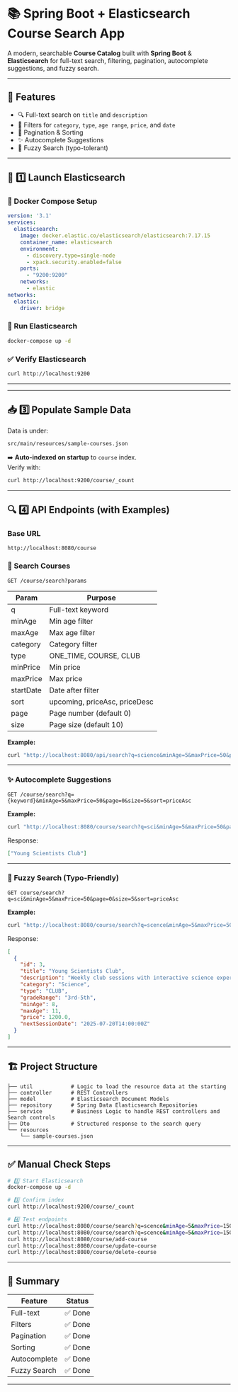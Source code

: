 # 📚 Spring Boot + Elasticsearch Course Search App

A modern, searchable **Course Catalog** built with **Spring Boot** & **Elasticsearch** for full-text search, filtering, pagination, autocomplete suggestions, and fuzzy search.

---

## 🚀 Features
- 🔍 Full-text search on `title` and `description`
- 🎯 Filters for `category`, `type`, `age range`, `price`, and `date`
- 🔄 Pagination & Sorting
- ✨ Autocomplete Suggestions
- 🐛 Fuzzy Search (typo-tolerant)

---

## 🐳 1️⃣ Launch Elasticsearch

### 📂 Docker Compose Setup
```yaml
version: '3.1'
services:
  elasticsearch:
    image: docker.elastic.co/elasticsearch/elasticsearch:7.17.15
    container_name: elasticsearch
    environment:
      - discovery.type=single-node
      - xpack.security.enabled=false
    ports:
      - "9200:9200"
    networks:
      - elastic
networks:
  elastic:
    driver: bridge
```

### 🚀 Run Elasticsearch
```bash
docker-compose up -d
```

### ✅ Verify Elasticsearch
```bash
curl http://localhost:9200
```

---

---

## 📥 3️⃣ Populate Sample Data
Data is under:
```
src/main/resources/sample-courses.json
```

➡️ **Auto-indexed on startup** to `course` index.  
Verify with:
```bash
curl http://localhost:9200/course/_count
```

---

## 🔍 4️⃣ API Endpoints (with Examples)

### Base URL
```http
http://localhost:8080/course
```

### 🔎 Search Courses
```
GET /course/search?params
```

| Param    | Purpose           |
|----------|-------------------|
| q        | Full-text keyword  |
| minAge   | Min age filter     |
| maxAge   | Max age filter     |
| category | Category filter    |
| type     | ONE_TIME, COURSE, CLUB |
| minPrice | Min price          |
| maxPrice | Max price          |
| startDate| Date after filter   |
| sort     | upcoming, priceAsc, priceDesc |
| page     | Page number (default 0) |
| size     | Page size (default 10) |

**Example:**
```bash
curl "http://localhost:8080/api/search?q=science&minAge=5&maxPrice=50&page=0&size=5&sort=priceAsc"
```

---

### ✨ Autocomplete Suggestions
```
GET /course/search?q={keyword}&minAge=5&maxPrice=50&page=0&size=5&sort=priceAsc
```

**Example:**
```bash
curl "http://localhost:8080/course/search?q=sci&minAge=5&maxPrice=50&page=0&size=5&sort=priceAsc"
```

Response:
```json
["Young Scientists Club"]
```

---

### 🐛 Fuzzy Search (Typo-Friendly)
```
GET course/search?q=sci&minAge=5&maxPrice=50&page=0&size=5&sort=priceAsc
```

**Example:**
```bash
curl "http://localhost:8080/course/search?q=scence&minAge=5&maxPrice=50&page=0&size=5&sort=priceAsc"
```

Response:
```json
[
  {
    "id": 3,
    "title": "Young Scientists Club",
    "description": "Weekly club sessions with interactive science experiments and discussions.",
    "category": "Science",
    "type": "CLUB",
    "gradeRange": "3rd-5th",
    "minAge": 8,
    "maxAge": 11,
    "price": 1200.0,
    "nextSessionDate": "2025-07-20T14:00:00Z"
  }
]
```

---

## 🏗️ Project Structure
```
├── util            # Logic to load the resource data at the starting
├── controller      # REST Controllers
├── model           # Elasticsearch Document Models
├── repository      # Spring Data Elasticsearch Repositories
├── service         # Business Logic to handle REST controllers and Search controls
├── Dto             # Structured response to the search query
└── resources
    └── sample-courses.json
```

---

## ✅ Manual Check Steps
```bash
# 1️⃣ Start Elasticsearch
docker-compose up -d

# 3️⃣ Confirm index
curl http://localhost:9200/course/_count

# 4️⃣ Test endpoints
curl http://localhost:8080/course/search?q=scence&minAge=5&maxPrice=1500&category=&sort=priceAsc&page=0&size=10
curl http://localhost:8080/course/search?q=scence&minAge=5&maxPrice=1500&category=&sort=priceAsc&page=1&size=5
curl http://localhost:8080/course/add-course
curl http://localhost:8080/course/update-course
curl http://localhost:8080/course/delete-course
```

---

## 🏁 Summary
| Feature       | Status   |
|---------------|----------|
| Full-text     | ✅ Done   |
| Filters       | ✅ Done   |
| Pagination    | ✅ Done   |
| Sorting       | ✅ Done   |
| Autocomplete  | ✅ Done   |
| Fuzzy Search  | ✅ Done   |

---

